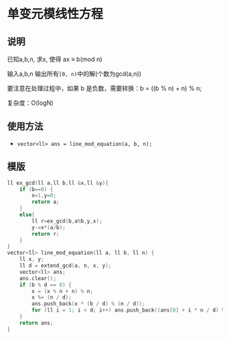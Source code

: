 # 单变元模线性方程

## 说明
已知a,b,n, 求x, 使得 ax ≡ b(mod n)输入a,b,n  输出所有`[0, n)`中的解(个数为gcd(a,n))要注意在处理过程中，如果 b 是负数，需要转换：b = ((b % n) + n) % n;复杂度：O(logN)

## 使用方法
* `vector<ll> ans = line_mod_equation(a, b, n);`
## 模版
```C++
ll ex_gcd(ll a,ll b,ll &x,ll &y){
    if (b==0) {
        x=1,y=0;
        return a;
    }
    else{
        ll r=ex_gcd(b,a%b,y,x);
        y-=x*(a/b);
        return r;
    }
}
vector<ll> line_mod_equation(ll a, ll b, ll n) {    ll x, y;    ll d = extend_gcd(a, n, x, y);    vector<ll> ans;    ans.clear();    if (b % d == 0) {        x = (x % n + n) % n;        x %= (n / d);        ans.push_back(x * (b / d) % (n / d));        for (ll i = 1; i < d; i++) ans.push_back((ans[0] + i * n / d) % n);    }    return ans;}
```